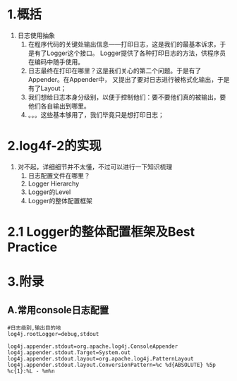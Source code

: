 # 1.概括
1.  日志使用抽象
    1.  在程序代码的关键处输出信息——打印日志，这是我们的最基本诉求，于是有了Logger这个接口。
    Logger提供了各种打印日志的方法，供程序员在编码中随手使用。
    2.  日志最终在打印在哪里？这是我们关心的第二个问题。于是有了Appender。在Appender中，
    又提出了要对日志进行被格式化输出，于是有了Layout；
    3.  我们想给日志本身分级别，以便于控制他们：要不要他们真的被输出，要他们各自输出到哪里。
    4.  。。。这些基本够用了，我们毕竟只是想打印日志；
# 2.log4f-2的实现
1.  对不起，详细细节并不太懂，不过可以进行一下知识梳理
    1.  日志配置文件在哪里？
    2.  Logger Hierarchy
    3.  Logger的Level
    4.  Logger的整体配置框架

# 2.1 Logger的整体配置框架及Best Practice


# 3.附录
## A.常用console日志配置
```
#日志级别,输出目的地
log4j.rootLogger=debug,stdout

log4j.appender.stdout=org.apache.log4j.ConsoleAppender
log4j.appender.stdout.Target=System.out
log4j.appender.stdout.layout=org.apache.log4j.PatternLayout
log4j.appender.stdout.layout.ConversionPattern=%c %d{ABSOLUTE} %5p %c{1}:%L - %m%n
```
